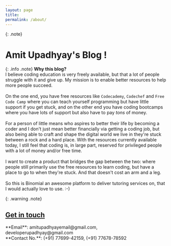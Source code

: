 ```yaml
---
layout: page
title: 
permalink: /about/
---
```


{: .note}
# **Amit Upadhyay's Blog !**

{: .info .note}
**Why this blog?** <br>I believe coding education is very freely available, but that a lot of people struggle with it and give up. My mission is to enable better resources to help more people succeed.<br><br>
	On the one end, you have free resources like `Codecademy`, `Codechef` and `Free Code Camp` where you can teach yourself programming but have little support if you get stuck, and on the other end you have coding bootcamps where you have lots of support but also have to pay _tons_ of money.<br><br>
	For a person of little means who aspires to better their life by becoming a coder and I don't just mean better financially via getting a coding job, but also being able to craft and shape the digital world we live in they're stuck between a rock and a hard place. With the resources currently available today, I still feel that coding is, in large part, reserved for privileged people with a lot of money and/or free time.<br><br>
	I want to create a product that bridges the gap between the two: where people still primarily use the free resources to learn coding, but have a place to go to when they're stuck. And that doesn't cost an arm and a leg.<br><br>
	So this is Binomial an awesome platform to deliver tutoring services on, that I would actually love to use. :-)

{: .warning .note}
<h2><u>Get in touch</u></h2>**Email**:  amitupadhyayemail@gmail.com, developerupadhyay@gmail.com<br> **Contact No.**:  (+91) 77699-42159, (+91) 77678-78592
